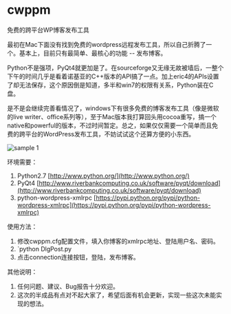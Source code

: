 cwppm
=====

免费的跨平台WP博客发布工具

最初在Mac下面没有找到免费的wordpress远程发布工具，所以自己折腾了一个。基本上，目前只有最简单、最核心的功能 -- 发布博客。

Python不是强项，PyQt4就更加是了。在sourceforge又无缘无故被墙后，一整个下午的时间几乎是看着诺基亚的C++版本的API搞了一点。加上eric4的APIs设置了却无法保存，这个原因倒是知道，多半和win7的权限有关系，Python装在C盘。

是不是会继续完善看情况了，windows下有很多免费的博客发布工具（像是微软的live writer、office系列等），至于Mac版本我打算回头用cocoa重写，搞一个native和powerful的版本，不过时间暂定。总之，如果仅仅需要一个简单而且免费的跨平台的WordPress发布工具，不妨试试这个还算方便的小东西。


![sample 1](https://raw.github.com/ifconfigyeah/cwppm/sample.png)

环境需要：

1. Python2.7 [http://www.python.org/](http://www.python.org/)
2. PyQt4 [http://www.riverbankcomputing.co.uk/software/pyqt/download](http://www.riverbankcomputing.co.uk/software/pyqt/download)
3. python-wordpress-xmlrpc  [https://pypi.python.org/pypi/python-wordpress-xmlrpc](https://pypi.python.org/pypi/python-wordpress-xmlrpc)




使用方法：
 
1. 修改cwppm.cfg配置文件，填入你博客的xmlrpc地址、登陆用户名、密码。 
2. `python DlgPost.py
3. 点击connection连接按钮，登陆，发布博客。



其他说明：

1. 任何问题、建议、Bug报告十分欢迎。
2. 这次的半成品有点对不起大家了，希望后面有机会更新，实现一些这次未能实现的想法。